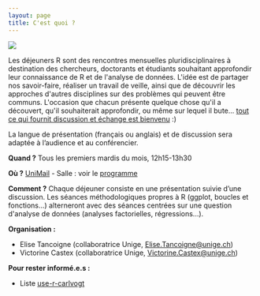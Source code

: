 ```yaml
---
layout: page
title: C'est quoi ?
---
```


![](http://www.phdcomics.com/comics/archive/phd113007s.gif)

Les déjeuners R sont des rencontres mensuelles pluridisciplinaires à destination des chercheurs, doctorants et étudiants souhaitant approfondir leur connaissance de R et de l'analyse de données. L'idée est de partager nos savoir-faire, réaliser un travail de veille, ainsi que de découvrir les approches d'autres disciplines sur des problèmes qui peuvent être communs. L'occasion que chacun présente quelque chose qu'il a découvert, qu'il souhaiterait approfondir, ou même sur lequel il bute... [tout ce qui fournit discussion et échange est bienvenu](http://use-r-carlvogt.github.io/suggest-theme/) :)

La langue de présentation (français ou anglais) et de discussion sera adaptée à l’audience et au conférencier.

**Quand ?** Tous les premiers mardis du mois, 12h15-13h30

**Où ?** [UniMail](http://www.openstreetmap.org/node/1582369226) - Salle : voir le [programme](http://use-r-carlvogt.github.io/prochains-lunchs/)

**Comment ?** Chaque déjeuner consiste en une présentation suivie d’une discussion. Les séances méthodologiques propres à R (ggplot, boucles et fonctions...) alterneront avec des séances centrées sur une question d'analyse de données (analyses factorielles, régressions...).

**Organisation :**

* Elise Tancoigne (collaboratrice Unige, Elise.Tancoigne@unige.ch) 
* Victorine Castex (collaboratrice Unige, Victorine.Castex@unige.ch)

**Pour rester informé.e.s :**

* Liste [use-r-carlvogt](http://listes.unige.ch/sympa/info/use-r-carlvogt)
